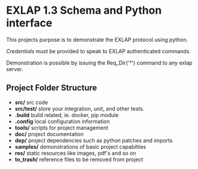 # EXLAP 1.3 Schema and Python interface
 
 This projects purpose is to demonstrate the EXLAP protocol using python.
 
 *Credentials* must be provided to speak to EXLAP authenticated commands.
 
 Demonstration is possible by issuing the Req_Dir('*') command to any exlap server.
 
 
## Project Folder Structure

- **src/**      src code
- **src/test/** store your integration, unit, and other tests.
- **.build**    build related, ie. docker, pip module
- **.config**   local configuration information
- **tools/**    scripts for project management
- **doc/**      project documentation
- **dep/**      project dependencies such as python patches and imports
- **samples/**  demonstrations of basic project capabilties
- **res/**      static resources like images, pdf's and so on
- **to_trash/** reference files to be removed from project
